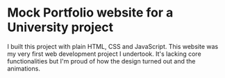 # Mock Portfolio website for a University project

I built this project with plain HTML, CSS and JavaScript. This website was my very first web development project I undertook. It's lacking core functionalities but I'm proud of how the design turned out and the animations.
